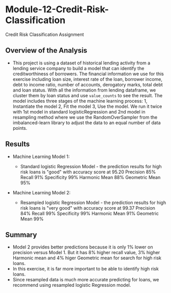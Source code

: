 # Module-12-Credit-Risk-Classification
Credit Risk Classification Assignment
## Overview of the Analysis

* This project is using a dataset of historical lending activity from a lending service company to build a model that can identify the creditworthiness of borrowers.  The financial information we use for this exercise including loan size, interest rate of the loan, borrower income, debt to income ratio, number of accounts, derogatory marks, total debt and loan status.  With all the information from lending dataframe, we cluster them by loan status and use `value_counts` to see the result.  The model includes three stages of the machine learning process: 1, Instantiate the model  2, Fit the model 3, Use the model.  We run it twice with 1st model in standard logisticRegression and 2nd model in resampling method where we use the RandomOverSampler from the imbalanced-learn library to adjust the data to an equal number of data points.

## Results

* Machine Learning Model 1:
  * Standard logistic Regression Model - the prediction results for high risk loans is "good" with 
      accuracy score at 95.20
      Precision 85%
      Recall 91%
      Specificity 99%
      Harmonic Mean 88%
      Geometric Mean 95%

* Machine Learning Model 2:
  * Resampled logistic Regression Model - the prediction results for high risk loans is "very good" with
      accuracy score at 99.37
      Precision 84%
      Recall 99%
      Specificity 99%
      Harmonic Mean 91%
      Geometric Mean 99%

## Summary

* Model 2 provides better predictions because it is only 1% lower on precision versus Model 1.  But it has 8% higher recall value, 3% higher Harmonic mean and 4% higer Geometric mean for search for high risk loans.  
* In this exercise, it is far more important to be able to identify high risk loans.  
* Since resampled data is much more accurate predicting for loans, we recommend using resampled logistic Regression model.
